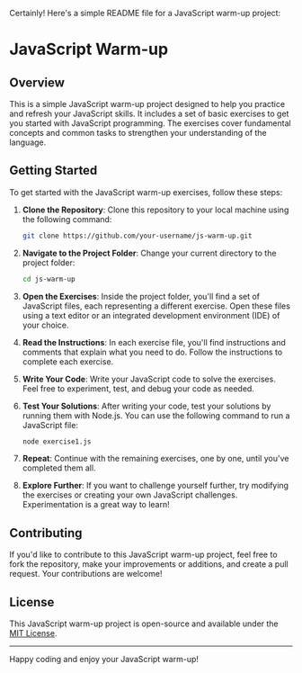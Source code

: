 Certainly! Here's a simple README file for a JavaScript warm-up project:

# JavaScript Warm-up

## Overview

This is a simple JavaScript warm-up project designed to help you practice and refresh your JavaScript skills. It includes a set of basic exercises to get you started with JavaScript programming. The exercises cover fundamental concepts and common tasks to strengthen your understanding of the language.

## Getting Started

To get started with the JavaScript warm-up exercises, follow these steps:

1. **Clone the Repository**: Clone this repository to your local machine using the following command:

   ```bash
   git clone https://github.com/your-username/js-warm-up.git
   ```

2. **Navigate to the Project Folder**: Change your current directory to the project folder:

   ```bash
   cd js-warm-up
   ```

3. **Open the Exercises**: Inside the project folder, you'll find a set of JavaScript files, each representing a different exercise. Open these files using a text editor or an integrated development environment (IDE) of your choice.

4. **Read the Instructions**: In each exercise file, you'll find instructions and comments that explain what you need to do. Follow the instructions to complete each exercise.

5. **Write Your Code**: Write your JavaScript code to solve the exercises. Feel free to experiment, test, and debug your code as needed.

6. **Test Your Solutions**: After writing your code, test your solutions by running them with Node.js. You can use the following command to run a JavaScript file:

   ```bash
   node exercise1.js
   ```

7. **Repeat**: Continue with the remaining exercises, one by one, until you've completed them all.

8. **Explore Further**: If you want to challenge yourself further, try modifying the exercises or creating your own JavaScript challenges. Experimentation is a great way to learn!

## Contributing

If you'd like to contribute to this JavaScript warm-up project, feel free to fork the repository, make your improvements or additions, and create a pull request. Your contributions are welcome!

## License

This JavaScript warm-up project is open-source and available under the [MIT License](LICENSE).

---

Happy coding and enjoy your JavaScript warm-up!